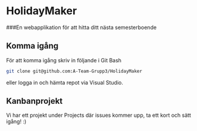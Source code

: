 # HolidayMaker
###En webapplikation för att hitta ditt nästa semesterboende

## Komma igång
För att komma igång skriv in följande i Git Bash
```bash
git clone git@github.com:A-Team-Grupp3/HolidayMaker
```
eller logga in och hämta repot via Visual Studio.

## Kanbanprojekt
Vi har ett projekt under Projects där issues kommer upp, ta ett kort och sätt igång! :)
